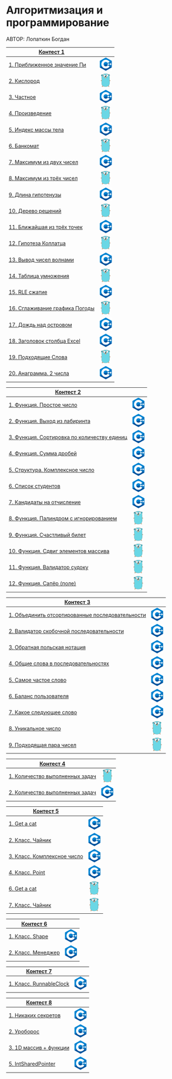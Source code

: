 # Алгоритмизация и программирование

АВТОР: Лопаткин Богдан

|[Контест 1](https://contest.yandex.ru/contest/52142/problems/) |  |
| --- | :-: |
| [1. Приближенное значение Пи](./contest_01/01)    | ![](./img/cpp.png) |
| [2. Кислород](./contest_01/02)                    |  ![](./img/go.png) |
| [3. Частное](./contest_01/03)                     | ![](./img/cpp.png) |
| [4. Произведение](./contest_01/04)                | ![](./img/go.png)  |
| [5. Индекс массы тела](./contest_01/05)           | ![](./img/cpp.png) |
| [6. Банкомат](./contest_01/06)                    | ![](./img/go.png)  |
| [7. Максимум из двух чисел](./contest_01/07)      | ![](./img/cpp.png) |
| [8. Максимум из трёх чисел](./contest_01/08)      | ![](./img/go.png)  |
| [9. Длина гипотенузы](./contest_01/09)            | ![](./img/cpp.png) |
| [10. Дерево решений](./contest_01/10)             | ![](./img/go.png)  |
| [11. Ближайшая из трёх точек](./contest_01/11)    | ![](./img/cpp.png) |
| [12. Гипотеза Коллатца](./contest_01/12)          | ![](./img/go.png)  |
| [13. Вывод чисел волнами](./contest_01/13)        | ![](./img/cpp.png) |
| [14. Таблица умножения](./contest_01/14)          | ![](./img/go.png)  |
| [15. RLE сжатие](./contest_01/15)                 | ![](./img/cpp.png) |
| [16. Сглаживание графика Погоды](./contest_01/16) | ![](./img/go.png)  |
| [17. Дождь над островом](./contest_01/17)         | ![](./img/cpp.png) |
| [18. Заголовок столбца Excel](./contest_01/18)    | ![](./img/cpp.png) |
| [19. Подходящие Слова](./contest_01/19)           | ![](./img/go.png)  |
| [20. Анаграмма. 2 числа](./contest_01/20)         | ![](./img/cpp.png) |

|[Контест 2](https://contest.yandex.ru/contest/52676/problems/) |  |
| --- | :-: |
| [1. Функция. Простое число](./contest_02/01)      | ![](./img/cpp.png) |
| [2. Функция. Выход из лабиринта](./contest_02/02) |  ![](./img/cpp.png) |
| [3. Функция. Сортировка по количеству единиц](./contest_02/03) | ![](./img/cpp.png) |
| [4. Функция. Сумма дробей](./contest_02/04) | ![](./img/cpp.png) |
| [5. Структура. Комплексное число](./contest_02/05) | ![](./img/cpp.png) |
| [6. Список студентов](./contest_02/06) | ![](./img/cpp.png) |
| [7. Кандидаты на отчисление](./contest_02/07) | ![](./img/cpp.png) |
| [8. Функция. Палиндром с игнорированием](./contest_02/08) | ![](./img/go.png) |
| [9. Функция. Счастливый билет](./contest_02/09) | ![](./img/go.png) |
| [10. Функция. Сдвиг элементов массива](./contest_02/10) | ![](./img/go.png) |
| [11. Функция. Валидатор судоку](./contest_02/11) | ![](./img/go.png) |
| [12. Функция. Сапёр (поле)](./contest_02/12) | ![](./img/go.png) |

|[Контест 3](https://contest.yandex.ru/contest/53504/problems/) |  |
| --- | :-: |
| [1. Объединить отсортированные последовательности](./contest_03/01) | ![](./img/cpp.png) |
| [2. Валидатор скобочной последовательности](./contest_03/02) |  ![](./img/cpp.png) |
| [3. Обратная польская нотация](./contest_02/03) | ![](./img/cpp.png) |
| [4. Общие слова в последовательностях](./contest_03/04) | ![](./img/cpp.png) |
| [5. Самое частое слово](./contest_03/05) | ![](./img/cpp.png) |
| [6. Баланс пользователя](./contest_03/06) | ![](./img/cpp.png) |
| [7. Какое следующее слово](./contest_03/07) | ![](./img/cpp.png) |
| [8. Уникальное число](./contest_03/08) | ![](./img/go.png) |
| [9. Подходящая пара чисел](./contest_03/09) | ![](./img/go.png) |

|[Контест 4](https://contest.yandex.ru/contest/54625/problems/) |  |
| --- | :-: |
| [1. Количество выполненных задач](./contest_04/01) | ![](./img/go.png) |
| [2. Количество выполненных задач](./contest_04/02) |  ![](./img/cpp.png) |

|[Контест 5](https://contest.yandex.ru/contest/55465/problems/) |  |
| --- | :-: |
| [1. Get a cat](./contest_05/01) | ![](./img/cpp.png) |
| [2. Класс. Чайник](./contest_05/02) |  ![](./img/cpp.png) |
| [3. Класс. Комплексное число](./contest_05/03) | ![](./img/cpp.png) |
| [4. Класс. Point](./contest_05/04) | ![](./img/cpp.png) |
| [6. Get a cat](./contest_05/06) | ![](./img/go.png) |
| [7. Класс. Чайник](./contest_05/07) | ![](./img/go.png) |

|[Контест 6](https://contest.yandex.ru/contest/55918/problems/) |  |
| --- | :-: |
| [1. Класс. Shape](./contest_06/01) | ![](./img/cpp.png) |
| [2. Класс. Менеджер](./contest_06/02) |  ![](./img/cpp.png) |

|[Контест 7](https://contest.yandex.ru/contest/56824/problems/) |  |
| --- | :-: |
| [1. Класс. RunnableСlock](./contest_07/01) | ![](./img/cpp.png) |

|[Контест 8](https://contest.yandex.ru/contest/57296/problems/) |  |
| --- | :-: |
| [1. Никаких секретов](./contest_08/01) | ![](./img/cpp.png) |
| [2. Уроборос](./contest_08/02) | ![](./img/cpp.png) |
| [3. 1D массив + функции](./contest_08/03) | ![](./img/cpp.png) |
| [5. IntSharedPointer](./contest_08/05) | ![](./img/cpp.png) |

